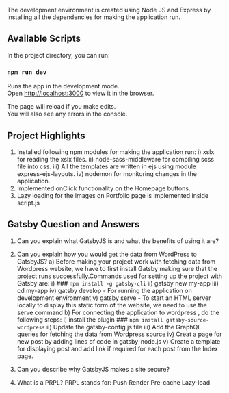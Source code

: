 The development environment is created using Node JS and Express by installing all the dependencies for making the application run.

## Available Scripts

In the project directory, you can run:

### `npm run dev`

Runs the app in the development mode.<br />
Open [http://localhost:3000](http://localhost:3000) to view it in the browser.

The page will reload if you make edits.<br />
You will also see any errors in the console.

## Project Highlights

1) Installed following npm modules for making the application run:
    i) xslx for reading the xslx files.
    ii) node-sass-middleware for compiling scss file into css.
    iii) All the templates are written in ejs using module express-ejs-layouts.
    iv) nodemon for monitoring changes in the application.
2) Implemented onClick functionality on the Homepage buttons.
3) Lazy loading for the images on Portfolio page is implemented inside script.js

## Gatsby Question and Answers
1) Can you explain what GatsbyJS is and what the benefits of using it are?

2) Can you explain how you would get the data from WordPress to GatsbyJS?
    a) Before making your project work with fetching data from Wordpress website, we have to first install Gatsby making sure that the project runs successfully.Commands used for setting up the project with Gatsby are:
        i) ### `npm install -g gatsby-cli`
        ii) gatsby new my-app
        iii) cd my-app
        iv) gatsby develop - For running the application on development environment
        v) gatsby serve - To start an HTML server locally to display this static form of the website, we need to use the serve command
    b) For connecting the application to wordpress , do the following steps: 
        i) install the plugin ### `npm install gatsby-source-wordpress`
        ii) Update the gatsby-config.js file
        iii) Add the GraphQL queries for fetching the data from Wordpress source
        iv) Creat a page for new post by adding lines of code in gatsby-node.js
        v) Create a template for displaying post and add link if required for each post from the Index page.

3) Can you describe why GatsbyJS makes a site secure?

4) What is a PRPL?
    PRPL stands for:
        Push
        Render
        Pre-cache
        Lazy-load